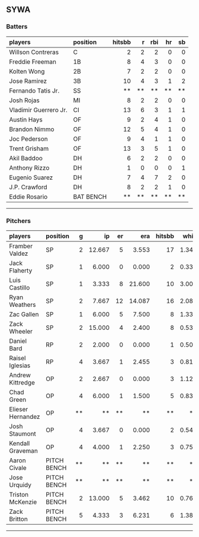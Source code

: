 ## SYWA

### Batters

 
|players               |position  | hitsbb|  r| rbi| hr| sb| 
|:---------------------|:---------|------:|--:|---:|--:|--:| 
|Willson Contreras     |C         |      2|  2|   2|  0|  0| 
|Freddie Freeman       |1B        |      8|  4|   3|  0|  0| 
|Kolten Wong           |2B        |      7|  2|   2|  0|  0| 
|Jose Ramirez          |3B        |     10|  4|   3|  1|  2| 
|Fernando Tatis Jr.    |SS        |     **| **|  **| **| **| 
|Josh Rojas            |MI        |      8|  2|   2|  0|  0| 
|Vladimir Guerrero Jr. |CI        |     13|  6|   3|  1|  1| 
|Austin Hays           |OF        |      9|  2|   4|  1|  0| 
|Brandon Nimmo         |OF        |     12|  5|   4|  1|  0| 
|Joc Pederson          |OF        |      9|  4|   1|  1|  0| 
|Trent Grisham         |OF        |     13|  3|   5|  1|  0| 
|Akil Baddoo           |DH        |      6|  2|   2|  0|  0| 
|Anthony Rizzo         |DH        |      1|  0|   0|  0|  1| 
|Eugenio Suarez        |DH        |      7|  4|   7|  2|  0| 
|J.P. Crawford         |DH        |      8|  2|   2|  1|  0| 
|Eddie Rosario         |BAT BENCH |     **| **|  **| **| **| 


* * *

### Pitchers

 
|players           |position    |  g|     ip| er|    era| hitsbb|  whip| so|  w| sv| 
|:-----------------|:-----------|--:|------:|--:|------:|------:|-----:|--:|--:|--:| 
|Framber Valdez    |SP          |  2| 12.667|  5|  3.553|     17| 1.342| 15|  1|  0| 
|Jack Flaherty     |SP          |  1|  6.000|  0|  0.000|      2| 0.333|  5|  1|  0| 
|Luis Castillo     |SP          |  1|  3.333|  8| 21.600|     10| 3.000|  2|  0|  0| 
|Ryan Weathers     |SP          |  2|  7.667| 12| 14.087|     16| 2.087|  8|  0|  0| 
|Zac Gallen        |SP          |  1|  6.000|  5|  7.500|      8| 1.333|  7|  0|  0| 
|Zack Wheeler      |SP          |  2| 15.000|  4|  2.400|      8| 0.533| 17|  1|  0| 
|Daniel Bard       |RP          |  2|  2.000|  0|  0.000|      1| 0.500|  2|  0|  2| 
|Raisel Iglesias   |RP          |  4|  3.667|  1|  2.455|      3| 0.818|  6|  0|  2| 
|Andrew Kittredge  |OP          |  2|  2.667|  0|  0.000|      3| 1.125|  6|  1|  0| 
|Chad Green        |OP          |  4|  6.000|  1|  1.500|      5| 0.833|  7|  2|  0| 
|Elieser Hernandez |OP          | **|     **| **|     **|     **|    **| **| **| **| 
|Josh Staumont     |OP          |  4|  3.667|  0|  0.000|      2| 0.545|  5|  1|  0| 
|Kendall Graveman  |OP          |  4|  4.000|  1|  2.250|      3| 0.750|  4|  0|  0| 
|Aaron Civale      |PITCH BENCH | **|     **| **|     **|     **|    **| **| **| **| 
|Jose Urquidy      |PITCH BENCH | **|     **| **|     **|     **|    **| **| **| **| 
|Triston McKenzie  |PITCH BENCH |  2| 13.000|  5|  3.462|     10| 0.769|  9|  0|  0| 
|Zack Britton      |PITCH BENCH |  5|  4.333|  3|  6.231|      6| 1.385|  4|  0|  1| 


* * *


